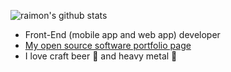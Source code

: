 ![raimon's github stats](https://github-readme-stats.vercel.app/api?username=raimon49&show_icons=true&theme=buefy&include_all_commits=true)

* Front-End (mobile app and web app) developer
* [My open source software portfolio page](https://raimon49.github.io/my-portfolio/)
* I love craft beer :beer: and heavy metal :metal:
